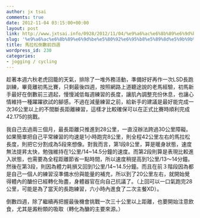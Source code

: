```yaml
---
author: jx tsai
comments: true
date: 2012-11-04 03:15:00+00:00
layout: post
link: http://www.jxtsai.info/0928/2012/11/04/%e9%a6%ac%e6%8b%89%e6%9d%be%e5%80%92%e6%95%b8%e5%89%8d%e5%9b%9b%e9%80%b1/
slug: '%e9%a6%ac%e6%8b%89%e6%9d%be%e5%80%92%e6%95%b8%e5%89%8d%e5%9b%9b%e9%80%b1'
title: 馬拉松倒數前四週
wordpress_id: 230
categories:
- jogging / cycling
---
```


趁著本週六秋老虎回籠的天氣，排除了一堆外務活動，準備好好再作一次LSD長跑訓練，畢竟離初馬比賽，只剩最後四週，按照網路上道聽途說的老馬經驗，初馬新手最好在倒數前三週起，慢慢減低每週練習的長度，讓肌內調整充份休息，也讓心情維持一種躍躍欲試的腳感。不過在減量練習之前，給新手的建議是最好能完成一次36公里以上的不間斷長距離練習，這樣才比較確保可以在正式比賽時順利完成42.175的挑戰。  
  
我自己去過兩三個月，最長距離只推進到28公里，一直沒辦法跨過30公里障礙。如果簡單把自己平常練習的均速是1小時跑完8公里，則全程42公里左右的馬拉松長度，則把它分割成為5段來想像。對我而言，第1段8公里，算是暖身狀態，速度無法提昇太快，勉強維持在1公里/14~14.5分鐘的速度。而第2段則算是表現比較進入狀態，也需要為全程距離節省一點時間，所以速度稍提高到1公里/13～14分鐘。然後在第3段，則因為體力耗損又回到1公里/14~14.5分鐘。而且在前３階段因為都是自己一個人的練習沒準備水份與能量的補充，所以到了20公里左右，就開始覺得體內的醣份已經轉化殆盡，身體器官在向自己抗議了。（上回可以一口氣跑完28公里，可能是為了當天的長跑練習，六小時內進食了二次主餐XD）。  
  
倒數四週，除了繼續再把握最後機會挑戰一次三十公里以上距離，也要開始注意飲食，尤其是澱粉類的吸取（轉化為醣的主要來源。）  
  
  
  

